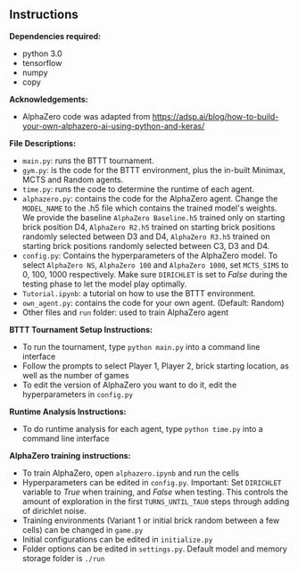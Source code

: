 ## Instructions

<b>Dependencies required:</b>
- python 3.0
- tensorflow
- numpy
- copy

<b>Acknowledgements:</b>
- AlphaZero code was adapted from
https://adsp.ai/blog/how-to-build-your-own-alphazero-ai-using-python-and-keras/

<b>File Descriptions:</b>
- `main.py`: runs the BTTT tournament.
- `gym.py`: is the code for the BTTT environment, plus the in-built Minimax, MCTS and Random agents.
- `time.py`: runs the code to determine the runtime of each agent.
- `alphazero.py`: contains the code for the AlphaZero agent. Change the `MODEL_NAME` to the .h5 file which contains the trained model's weights. We provide the baseline `AlphaZero Baseline.h5` trained only on starting brick position D4, `AlphaZero R2.h5` trained on starting brick positions randomly selected between D3 and D4, `AlphaZero R3.h5` trained on starting brick positions randomly selected between C3, D3 and D4. 
- `config.py`: Contains the hyperparameters of the AlphaZero model. To select `AlphaZero NS`, `AlphaZero 100` and `AlphaZero 1000`, set `MCTS_SIMS` to 0, 100, 1000 respectively. Make sure `DIRICHLET` is set to *False* during the testing phase to let the model play optimally.
- `Tutorial.ipynb`: a tutorial on how to use the BTTT environment.
- `own_agent.py`: contains the code for your own agent. (Default: Random)
- Other files and `run` folder: used to train AlphaZero agent

<b>BTTT Tournament Setup Instructions:</b>
- To run the tournament, type `python main.py` into a command line interface
- Follow the prompts to select Player 1, Player 2, brick starting location, as well as the number of games
- To edit the version of AlphaZero you want to do it, edit the hyperparameters in `config.py`

<b>Runtime Analysis Instructions:</b>
- To do runtime analysis for each agent, type `python time.py` into a command line interface

<b>AlphaZero training instructions:</b>
- To train AlphaZero, open `alphazero.ipynb` and run the cells
- Hyperparameters can be edited in `config.py`. Important: Set `DIRICHLET` variable to *True* when training, and *False* when testing. This controls the amount of exploration in the first `TURNS_UNTIL_TAU0` steps through adding of dirichlet noise.
- Training environments (Variant 1 or initial brick random between a few cells) can be changed in `game.py`
- Initial configurations can be edited in `initialize.py`
- Folder options can be edited in `settings.py`. Default model and memory storage folder is `./run`